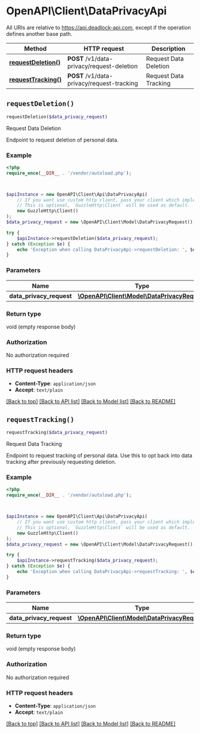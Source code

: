 # OpenAPI\Client\DataPrivacyApi

All URIs are relative to https://api.deadlock-api.com, except if the operation defines another base path.

| Method | HTTP request | Description |
| ------------- | ------------- | ------------- |
| [**requestDeletion()**](DataPrivacyApi.md#requestDeletion) | **POST** /v1/data-privacy/request-deletion | Request Data Deletion |
| [**requestTracking()**](DataPrivacyApi.md#requestTracking) | **POST** /v1/data-privacy/request-tracking | Request Data Tracking |


## `requestDeletion()`

```php
requestDeletion($data_privacy_request)
```

Request Data Deletion

Endpoint to request deletion of personal data.

### Example

```php
<?php
require_once(__DIR__ . '/vendor/autoload.php');



$apiInstance = new OpenAPI\Client\Api\DataPrivacyApi(
    // If you want use custom http client, pass your client which implements `GuzzleHttp\ClientInterface`.
    // This is optional, `GuzzleHttp\Client` will be used as default.
    new GuzzleHttp\Client()
);
$data_privacy_request = new \OpenAPI\Client\Model\DataPrivacyRequest(); // \OpenAPI\Client\Model\DataPrivacyRequest

try {
    $apiInstance->requestDeletion($data_privacy_request);
} catch (Exception $e) {
    echo 'Exception when calling DataPrivacyApi->requestDeletion: ', $e->getMessage(), PHP_EOL;
}
```

### Parameters

| Name | Type | Description  | Notes |
| ------------- | ------------- | ------------- | ------------- |
| **data_privacy_request** | [**\OpenAPI\Client\Model\DataPrivacyRequest**](../Model/DataPrivacyRequest.md)|  | |

### Return type

void (empty response body)

### Authorization

No authorization required

### HTTP request headers

- **Content-Type**: `application/json`
- **Accept**: `text/plain`

[[Back to top]](#) [[Back to API list]](../../README.md#endpoints)
[[Back to Model list]](../../README.md#models)
[[Back to README]](../../README.md)

## `requestTracking()`

```php
requestTracking($data_privacy_request)
```

Request Data Tracking

Endpoint to request tracking of personal data.  Use this to opt back into data tracking after previously requesting deletion.

### Example

```php
<?php
require_once(__DIR__ . '/vendor/autoload.php');



$apiInstance = new OpenAPI\Client\Api\DataPrivacyApi(
    // If you want use custom http client, pass your client which implements `GuzzleHttp\ClientInterface`.
    // This is optional, `GuzzleHttp\Client` will be used as default.
    new GuzzleHttp\Client()
);
$data_privacy_request = new \OpenAPI\Client\Model\DataPrivacyRequest(); // \OpenAPI\Client\Model\DataPrivacyRequest

try {
    $apiInstance->requestTracking($data_privacy_request);
} catch (Exception $e) {
    echo 'Exception when calling DataPrivacyApi->requestTracking: ', $e->getMessage(), PHP_EOL;
}
```

### Parameters

| Name | Type | Description  | Notes |
| ------------- | ------------- | ------------- | ------------- |
| **data_privacy_request** | [**\OpenAPI\Client\Model\DataPrivacyRequest**](../Model/DataPrivacyRequest.md)|  | |

### Return type

void (empty response body)

### Authorization

No authorization required

### HTTP request headers

- **Content-Type**: `application/json`
- **Accept**: `text/plain`

[[Back to top]](#) [[Back to API list]](../../README.md#endpoints)
[[Back to Model list]](../../README.md#models)
[[Back to README]](../../README.md)
